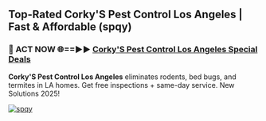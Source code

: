 ## Top-Rated Corky'S Pest Control Los Angeles | Fast & Affordable (spqy)

<h3>🐜 ACT NOW 🌐==►► <a href="https://tinyurl.com/2dysvsjj" rel="nofollow">Corky'S Pest Control Los Angeles Special Deals</a></h3>

**Corky'S Pest Control Los Angeles** eliminates rodents, bed bugs, and termites in LA homes. Get free inspections + same-day service. New Solutions 2025!

[![spqy](https://i.imgur.com/JCYaghj.jpeg)](https://tinyurl.com/2dysvsjj)